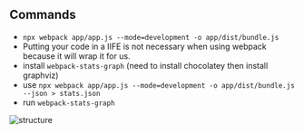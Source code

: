 
## Commands

* `npx webpack app/app.js --mode=development -o app/dist/bundle.js`
* Putting your code in a IIFE is not necessary when using webpack because it will wrap it for us.
* install `webpack-stats-graph` (need to install chocolatey then install graphviz)
* use `npx webpack app/app.js --mode=development -o app/dist/bundle.js --json > stats.json`
* run `webpack-stats-graph`

![][file_structure]


 [file_structure]: docs/structure.png "structure"